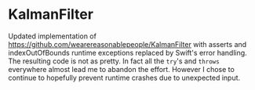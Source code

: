 # KalmanFilter

Updated implementation of https://github.com/wearereasonablepeople/KalmanFilter with asserts and indexOutOfBounds runtime exceptions replaced by Swift's error handling. The resulting code is not as pretty. In fact all the `try`'s and `throws` everywhere almost lead me to abandon the effort. However I chose to continue to hopefully prevent runtime crashes due to unexpected input.

